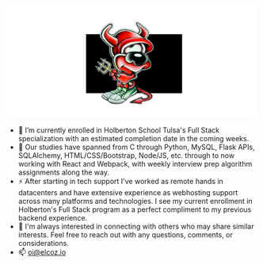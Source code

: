 ![](https://raw.githubusercontent.com/sonnentag/sonnentag/main/assets/daemon-2b.png)
- 🌱 I’m currently enrolled in Holberton School Tulsa's Full Stack specialization with an estimated completion date in the coming weeks.
- 🔭 Our studies have spanned from C through Python, MySQL, Flask APIs, SQLAlchemy, HTML/CSS/Bootstrap, Node/JS, etc. through to now working with React and Webpack, with weekly interview prep algorithm assignments along the way.
- ⚡ After starting in tech support I've worked as remote hands in datacenters and have extensive experience as webhosting support across many platforms and technologies. I see my current enrollment in Holberton's Full Stack program as a perfect compliment to my previous backend experience.
- 💬 I'm always interested in connecting with others who may share similar interests. Feel free to reach out with any questions, comments, or considerations.
- 📫 oi@elcoz.io
<!--
**sonnentag/sonnentag** is a ✨ _special_ ✨ repository because its `README.md` (this file) appears on your GitHub profile.

Here are some ideas to get you started:

- 🔭 I’m currently working on ...
- 🌱 I’m currently learning ...
- 👯 I’m looking to collaborate on ...
- 🤔 I’m looking for help with ...
- 💬 Ask me about ...
- 📫 How to reach me: ...
- 😄 Pronouns: ...
- ⚡ Fun fact: ...
-->
